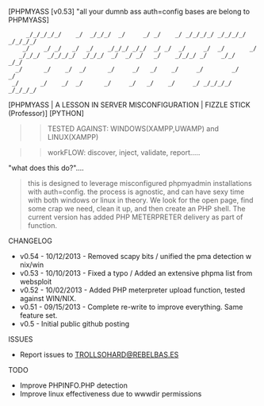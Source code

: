 [PHPMYASS [v0.53] "all your dumnb ass auth=config bases are belong to PHPMYASS]

         _/_/_/_/_/    _/  _/_/_/  _/     _/ _/    _/ _/_/_/_/ _/_/_/_/ _/_/_/_/
        _/    _/ _/   _/  _/    _/_/_/ _/_/  _/ _/  _/     _/  _/       _/
       _/_/_/  _/_/_/_/  _/_/_/  _/  _/ _/   _/    _/_/_/ _/    _/_/     _/_/
      _/      _/    _/  _/      _/     _/   _/    _/     _/        _/       _/
     _/      _/    _/  _/      _/     _/   _/    _/     _/ _/_/_/_/ _/_/_/_/

[PHPMYASS | A LESSON IN SERVER MISCONFIGURATION | FIZZLE STICK (Professor)]
[PYTHON]

>> TESTED AGAINST: WINDOWS(XAMPP,UWAMP) and LINUX(XAMPP)

>> workFLOW: discover, inject, validate, report.....  

"what does this do?"....
> this is designed to leverage misconfigured phpmyadmin installations with auth=config.
> the process is agnostic, and can have sexy time with both windows or linux in theory.
> We look for the open page, find some crap we need, clean it up, and then create an PHP shell.
> The current version has added PHP METERPRETER delivery as part of function.

CHANGELOG
- v0.54 - 10/12/2013 - Removed scapy bits / unified the pma detection w nix/win
- v0.53 - 10/10/2013 - Fixed a typo / Added an extensive phpma list from websploit
- v0.52 - 10/02/2013 - Added PHP meterpreter upload function, tested against WIN/NIX.
- v0.51 - 09/15/2013 - Complete re-write to improve everything. Same feature set.
- v0.5  - Initial public github posting

ISSUES
- Report issues to TROLLSOHARD@REBELBAS.ES

TODO
- Improve PHPINFO.PHP detection
- Improve linux effectiveness due to wwwdir permissions
